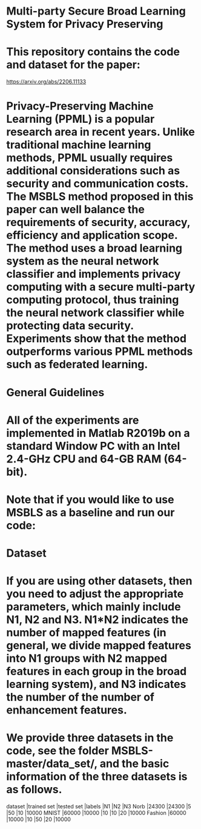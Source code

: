 # Multi-party Secure Broad Learning System for Privacy Preserving

# This repository contains the code and dataset for the paper:
https://arxiv.org/abs/2206.11133


# Privacy-Preserving Machine Learning (PPML) is a popular research area in recent years. Unlike traditional machine learning methods, PPML usually requires additional considerations such as security and communication costs. The MSBLS method proposed in this paper can well balance the requirements of security, accuracy, efficiency and application scope. The method uses a broad learning system as the neural network classifier and implements privacy computing with a secure multi-party computing protocol, thus training the neural network classifier while protecting data security. Experiments show that the method outperforms various PPML methods such as federated learning.

######
# General Guidelines

# All of the experiments are implemented in Matlab R2019b on a standard Window PC with an Intel 2.4-GHz CPU and 64-GB RAM (64-bit).

# Note that if you would like to use MSBLS as a baseline and run our code: 

# Dataset 

# If you are using other datasets, then you need to adjust the appropriate parameters, which mainly include N1, N2 and N3. N1*N2 indicates the number of mapped features (in general, we divide mapped features into N1 groups with N2 mapped features in each group in the broad learning system), and N3 indicates the number of the number of enhancement features.

# We provide three datasets in the code, see the folder MSBLS-master/data_set/, and the basic information of the three datasets is as follows.

dataset  |trained set |tested set |labels |N1 |N2 |N3
Norb      |24300        |24300       |5        |50 |10  |10000
MNIST   |60000        |10000       |10      |10 |20  |10000
Fashion |60000        |10000        |10      |50 |20  |10000
